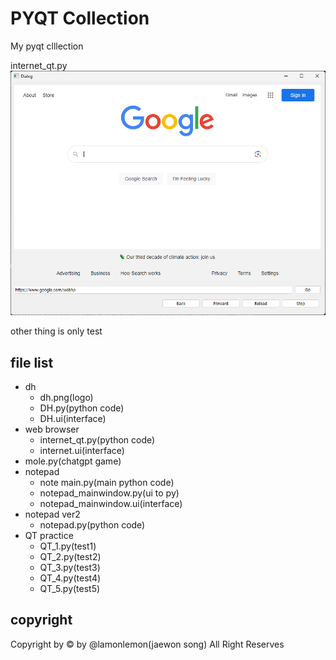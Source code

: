 # PYQT Collection

My pyqt clllection

internet_qt.py
![alt text](image.png)

other thing is only test

## file list

* dh 
  * dh.png(logo)
  * DH.py(python code)
  * DH.ui(interface)
* web browser
  * internet_qt.py(python code)
  * internet.ui(interface)
* mole.py(chatgpt game)
* notepad 
  * note main.py(main python code)
  * notepad_mainwindow.py(ui to py)
  * notepad_mainwindow.ui(interface)
* notepad ver2
  * notepad.py(python code)
* QT practice
  * QT_1.py(test1)
  * QT_2.py(test2)
  * QT_3.py(test3)
  * QT_4.py(test4)
  * QT_5.py(test5)
 

## copyright
Copyright by © by @lamonlemon(jaewon song) All Right Reserves

